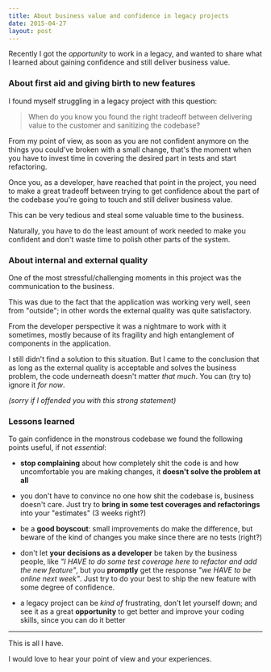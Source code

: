 ```yaml
---
title: About business value and confidence in legacy projects
date: 2015-04-27
layout: post
---
```


Recently I got the *opportunity* to work in a legacy, and wanted to share what I learned about gaining confidence and still deliver business value.

### About first aid and giving birth to new features

I found myself struggling in a legacy project with this question:

> When do you know you found the right tradeoff between delivering value to the customer and sanitizing the codebase?

From my point of view, as soon as you are not confident anymore on the things you could've broken with a small change, that's the moment when you have to invest time in covering the desired part in tests and start refactoring.

Once you, as a developer, have reached that point in the project, you need to make a great tradeoff between trying to get confidence about the part of the codebase you're going to touch and still deliver business value.

This can be very tedious and steal some valuable time to the business.

Naturally, you have to do the least amount of work needed to make you confident and don't waste time to polish other parts of the system.


### About internal and external quality

One of the most stressful/challenging moments in this project was the communication to the business.

This was due to the fact that the application was working very well, seen from "outside";
in other words the external quality was quite satisfactory.

From the developer perspective it was a nightmare to work with it sometimes,
mostly because of its fragility and high entanglement of components in the application.

I still didn't find a solution to this situation.
But I came to the conclusion that as long as the external quality is acceptable and solves the business problem,
the code underneath doesn't matter *that much*. You can (try to) ignore it *for now*.

*(sorry if I offended you with this strong statement)*



### Lessons learned

To gain confidence in the monstrous codebase we found the following points useful, if not *essential*:

- **stop complaining** about how completely shit the code is and how uncomfortable you are making changes, it **doesn't solve the problem at all**

- you don't have to convince no one how shit the codebase is, business doesn't care.
Just try to **bring in some test coverages and refactorings** into your "estimates"
(3 weeks right?)

- be a **good boyscout**: small improvements do make the difference,
but beware of the kind of changes you make since there are no tests (right?)

- don't let **your decisions as a developer** be taken by the business people,
like *"I HAVE to do some test coverage here to refactor and add the new feature"*,
but you **promptly** get the response *"we HAVE to be online next week"*.
Just try to do your best to ship the new feature with some degree of confidence.

- a legacy project can be *kind of* frustrating, don't let yourself down;
and see it as a great **opportunity** to get better and improve your coding skills,
since you can do it better

---

This is all I have.

I would love to hear your point of view and your experiences.
